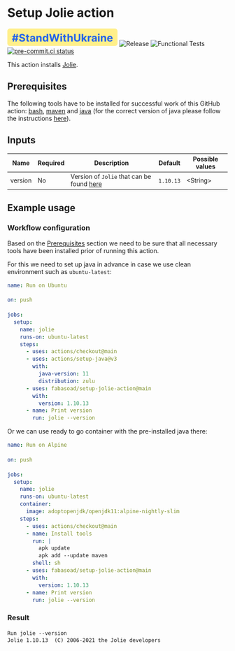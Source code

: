 # Setup Jolie action

[![Stand With Ukraine](https://raw.githubusercontent.com/vshymanskyy/StandWithUkraine/main/badges/StandWithUkraine.svg)](https://stand-with-ukraine.pp.ua)
![Release](https://img.shields.io/github/v/release/fabasoad/setup-jolie-action?include_prereleases)
![Functional Tests](https://github.com/fabasoad/setup-jolie-action/workflows/Functional%20Tests/badge.svg)
[![pre-commit.ci status](https://results.pre-commit.ci/badge/github/fabasoad/setup-jolie-action/main.svg)](https://results.pre-commit.ci/latest/github/fabasoad/setup-jolie-action/main)

This action installs [Jolie](https://www.jolie-lang.org).

## Prerequisites

The following tools have to be installed for successful work of this GitHub action:
[bash](https://www.gnu.org/software/bash), [maven](https://maven.apache.org/)
and [java](https://www.java.com) (for the correct version of java please follow
the instructions [here](https://www.jolie-lang.org/downloads.html)).

## Inputs

| Name    | Required | Description                                                                          | Default   | Possible values |
|---------|----------|--------------------------------------------------------------------------------------|-----------|-----------------|
| version | No       | Version of `Jolie` that can be found [here](https://github.com/jolie/jolie/releases) | `1.10.13` | &lt;String&gt;  |

## Example usage

### Workflow configuration

Based on the [Prerequisites](#prerequisites) section we need to be sure that
all necessary tools have been installed prior of running this action.

For this we need to set up java in advance in case we use clean environment
such as `ubuntu-latest`:

```yaml
name: Run on Ubuntu

on: push

jobs:
  setup:
    name: jolie
    runs-on: ubuntu-latest
    steps:
      - uses: actions/checkout@main
      - uses: actions/setup-java@v3
        with:
          java-version: 11
          distribution: zulu
      - uses: fabasoad/setup-jolie-action@main
        with:
          version: 1.10.13
      - name: Print version
        run: jolie --version
```

Or we can use ready to go container with the pre-installed java there:

```yaml
name: Run on Alpine

on: push

jobs:
  setup:
    name: jolie
    runs-on: ubuntu-latest
    container:
      image: adoptopenjdk/openjdk11:alpine-nightly-slim
    steps:
      - uses: actions/checkout@main
      - name: Install tools
        run: |
          apk update
          apk add --update maven
        shell: sh
      - uses: fabasoad/setup-jolie-action@main
        with:
          version: 1.10.13
      - name: Print version
        run: jolie --version
```

### Result

```shell
Run jolie --version
Jolie 1.10.13  (C) 2006-2021 the Jolie developers
```
